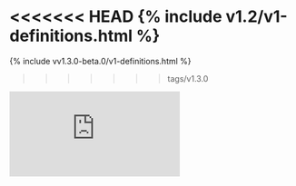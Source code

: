 <!-- BEGIN MUNGE: UNVERSIONED_WARNING -->


<!-- END MUNGE: UNVERSIONED_WARNING -->
<!-- needed for gh-pages to render html files when imported -->
<<<<<<< HEAD
{% include v1.2/v1-definitions.html %}
=======
{% include vv1.3.0-beta.0/v1-definitions.html %}
>>>>>>> tags/v1.3.0






<!-- BEGIN MUNGE: IS_VERSIONED -->
<!-- TAG IS_VERSIONED -->
<!-- END MUNGE: IS_VERSIONED -->


<!-- BEGIN MUNGE: GENERATED_ANALYTICS -->
[![Analytics](https://kubernetes-site.appspot.com/UA-36037335-10/GitHub/docs/api-reference/v1/definitions.md?pixel)]()
<!-- END MUNGE: GENERATED_ANALYTICS -->

